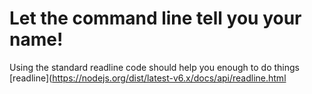 # Let the command line tell you your name!


Using the standard readline code should help you enough to do things  
[readline](https://nodejs.org/dist/latest-v6.x/docs/api/readline.html
